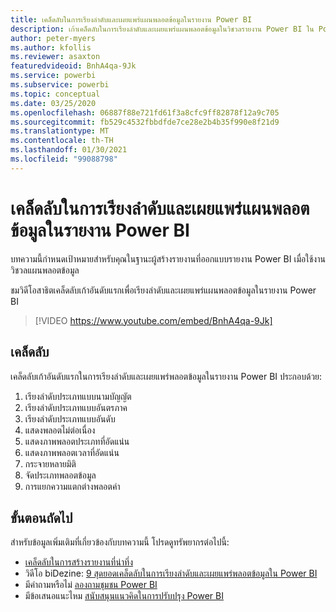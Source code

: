 ```yaml
---
title: เคล็ดลับในการเรียงลำดับและเผยแพร่แผนพลอตข้อมูลในรายงาน Power BI
description: เก้าเคล็ดลับในการเรียงลำดับและเผยแพร่แผนพลอตข้อมูลในวิชวลรายงาน Power BI ใน Power BI Desktop หรือบริการ Power BI
author: peter-myers
ms.author: kfollis
ms.reviewer: asaxton
featuredvideoid: BnhA4qa-9Jk
ms.service: powerbi
ms.subservice: powerbi
ms.topic: conceptual
ms.date: 03/25/2020
ms.openlocfilehash: 06887f88e721fd61f3a8cfc9ff82878f12a9c705
ms.sourcegitcommit: fb529c4532fbbdfde7ce28e2b4b35f990e8f21d9
ms.translationtype: MT
ms.contentlocale: th-TH
ms.lasthandoff: 01/30/2021
ms.locfileid: "99088798"
---
```

# <a name="tips-to-sort-and-distribute-data-plots-in-power-bi-reports"></a>เคล็ดลับในการเรียงลำดับและเผยแพร่แผนพลอตข้อมูลในรายงาน Power BI

บทความนี้กำหนดเป้าหมายสำหรับคุณในฐานะผู้สร้างรายงานที่ออกแบบรายงาน Power BI เมื่อใช้งานวิชวลแผนพลอตข้อมูล

ชมวิดีโอสาธิตเคล็ดลับเก้าอันดับแรกเพื่อเรียงลำดับและเผยแพร่แผนพลอตข้อมูลในรายงาน Power BI

> [!VIDEO https://www.youtube.com/embed/BnhA4qa-9Jk]

## <a name="tips"></a>เคล็ดลับ

เคล็ดลับเก้าอันดับแรกในการเรียงลำดับและเผยแพร่พลอตข้อมูลในรายงาน Power BI ประกอบด้วย:

1. เรียงลำดับประเภทแบบนามบัญญัต
1. เรียงลำดับประเภทแบบอันตรภาค
1. เรียงลำดับประเภทแบบอันดับ
1. แสดงพลอตไม่ต่อเนื่อง
1. แสดงภาพพลอตประเภทที่อัดแน่น
1. แสดงภาพพลอตเวลาที่อัดแน่น
1. กระจายหลายมิติ
1. จัดประเภทพลอตข้อมูล
1. การแยกความแตกต่างพลอตค่า

## <a name="next-steps"></a>ขั้นตอนถัดไป

สำหรับข้อมูลเพิ่มเติมที่เกี่ยวข้องกับบทความนี้ โปรดดูทรัพยากรต่อไปนี้:

- [เคล็ดลับในการสร้างรายงานที่น่าทึ่ง](../create-reports/desktop-tips-and-tricks-for-creating-reports.md)
- วิดีโอ biDezine: [9 สุดยอดเคล็ดลับในการเรียงลำดับและเผยแพร่พลอตข้อมูลใน Power BI](https://www.youtube.com/watch?v=BnhA4qa-9Jk)
- มีคำถามหรือไม่ [ลองถามชุมชน Power BI](https://community.powerbi.com/)
- มีข้อเสนอแนะไหม [สนับสนุนแนวคิดในการปรับปรุง Power BI](https://ideas.powerbi.com/)

